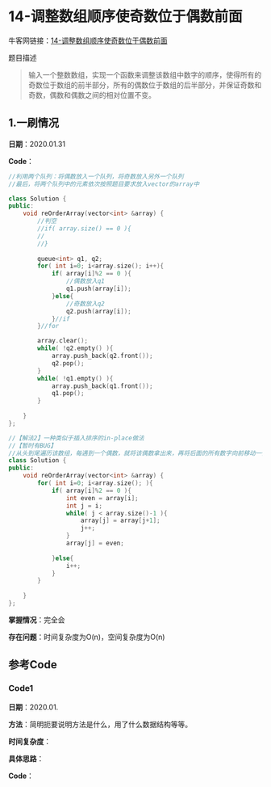 # 14-调整数组顺序使奇数位于偶数前面

牛客网链接：[14-调整数组顺序使奇数位于偶数前面](https://www.nowcoder.com/practice/beb5aa231adc45b2a5dcc5b62c93f593?tpId=13&tqId=11166&rp=1&ru=/ta/coding-interviews&qru=/ta/coding-interviews/question-ranking)

题目描述

> 输入一个整数数组，实现一个函数来调整该数组中数字的顺序，使得所有的奇数位于数组的前半部分，所有的偶数位于数组的后半部分，并保证奇数和奇数，偶数和偶数之间的相对位置不变。



## 1.一刷情况

**日期**：2020.01.31

**Code**：

```c++
//利用两个队列：将偶数放入一个队列，将奇数放入另外一个队列
//最后，将两个队列中的元素依次按照题目要求放入vector的array中

class Solution {
public:
    void reOrderArray(vector<int> &array) {
        //判空
        //if( array.size() == 0 ){
        //    
        //}
        
        queue<int> q1, q2;
        for( int i=0; i<array.size(); i++){
            if( array[i]%2 == 0 ){
                //偶数放入q1
                q1.push(array[i]);
            }else{
                //奇数放入q2
                q2.push(array[i]);
            }//if
        }//for

        array.clear();
        while( !q2.empty() ){
            array.push_back(q2.front());
            q2.pop();
        }
        while( !q1.empty() ){
            array.push_back(q1.front());
            q1.pop();
        }
        
    }
};

//【解法2】一种类似于插入排序的in-place做法
//【暂时有BUG】
//从头到尾遍历该数组，每遇到一个偶数，就将该偶数拿出来，再将后面的所有数字向前移动一位，再将该偶数放到最后一位上。
class Solution {
public:
    void reOrderArray(vector<int> &array) {
        for( int i=0; i<array.size(); ){
            if( array[i]%2 == 0 ){
                int even = array[i];
                int j = i;
                while( j < array.size()-1 ){
                    array[j] = array[j+1];
                    j++;
                }
                array[j] = even;
                
            }else{
                i++;
            }
        }
        
    }
};
```

**掌握情况**：完全会

**存在问题**：时间复杂度为O(n)，空间复杂度为O(n)





## 参考Code

### Code1 

**日期**：2020.01.

**方法**：简明扼要说明方法是什么，用了什么数据结构等等。

**时间复杂度**：

**具体思路**：

**Code**：

```c++

```


